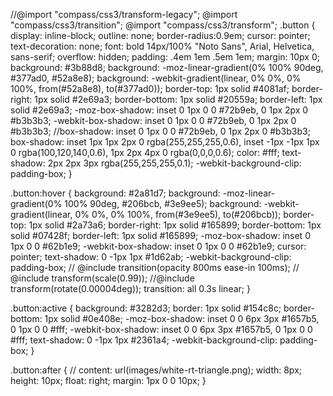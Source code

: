 //@import "compass/css3/transform-legacy";
@import "compass/css3/transition";
@import "compass/css3/transform";
.button {
	display: inline-block;
	outline: none;
	border-radius:0.9em;
	cursor: pointer;
	text-decoration: none;
	font: bold 14px/100% "Noto Sans", Arial, Helvetica, sans-serif;
	overflow: hidden;
	padding: .4em 1em .5em 1em;
	margin: 10px 0;
	background: #3b88d8;
	background: -moz-linear-gradient(0% 100% 90deg, #377ad0, #52a8e8);
	background: -webkit-gradient(linear, 0% 0%, 0% 100%, from(#52a8e8), to(#377ad0));
	border-top: 1px solid #4081af;
	border-right: 1px solid #2e69a3;
	border-bottom: 1px solid #20559a;
	border-left: 1px solid #2e69a3;
	-moz-box-shadow: inset 0 1px 0 0 #72b9eb, 0 1px 2px 0 #b3b3b3;
	-webkit-box-shadow: inset 0 1px 0 0 #72b9eb, 0 1px 2px 0 #b3b3b3;
	//box-shadow: inset 0 1px 0 0 #72b9eb, 0 1px 2px 0 #b3b3b3;
	 box-shadow: inset 1px 1px 2px 0 rgba(255,255,255,0.6), 
  inset -1px -1px 1px 0 rgba(100,120,140,0.6),
   1px 2px 4px 0 rgba(0,0,0,0.6);
	color: #fff;
  text-shadow: 2px 2px 3px rgba(255,255,255,0.1);
	-webkit-background-clip: padding-box;
}
 
.button:hover {
	background: #2a81d7;
	background: -moz-linear-gradient(0% 100% 90deg, #206bcb, #3e9ee5);
	background: -webkit-gradient(linear, 0% 0%, 0% 100%, from(#3e9ee5), to(#206bcb));
	border-top: 1px solid #2a73a6;
	border-right: 1px solid #165899;
	border-bottom: 1px solid #07428f;
	border-left: 1px solid #165899;
	-moz-box-shadow: inset 0 1px 0 0 #62b1e9;
	-webkit-box-shadow: inset 0 1px 0 0 #62b1e9;
	cursor: pointer;
	text-shadow: 0 -1px 1px #1d62ab;
	-webkit-background-clip: padding-box;
     //  @include transition(opacity 800ms ease-in 100ms);
        // @include transform(scale(0.99));
	  //@include transform(rotate(0.00004deg));
        transition: all 0.3s linear;
}
 
.button:active {
	background: #3282d3;
	border: 1px solid #154c8c;
	border-bottom: 1px solid #0e408e;
	-moz-box-shadow: inset 0 0 6px 3px #1657b5, 0 1px 0 0 #fff;
	-webkit-box-shadow: inset 0 0 6px 3px #1657b5, 0 1px 0 0 #fff;
	text-shadow: 0 -1px 1px #2361a4;
	-webkit-background-clip: padding-box;
}
 
.button:after {
       // content: url(images/white-rt-triangle.png);
        width: 8px;
        height: 10px;
        float: right;
        margin: 1px 0 0 10px;
}

